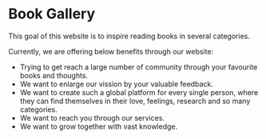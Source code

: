 # Book Gallery

This goal of this website is to inspire reading books in several categories. 

Currently, we are offering below benefits through our website:

- Trying to get reach a large number of community through your favourite books and thoughts.
- We want to enlarge our vission by your valuable feedback.
- We want to create such a global platform for every single person, where they can find themselves in their love, feelings, research and so many categories.
- We want to reach you through our services.
- We want to grow together with vast knowledge.
